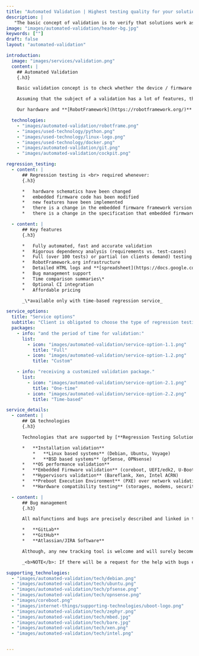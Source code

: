 ```yaml
---
title: "Automated Validation | Highest testing quality for your solutions"
description: |
   "The basic concept of validation is to verify that solutions work as required. Our testing infrastructure will ensure the stability of your firmware / software."
image: "images/automated-validation/header-bg.jpg"
keywords: [""]
draft: false
layout: "automated-validation"

introduction:
  image: "images/services/validation.png"
  content: |
    ## Automated Validation
    {.h3}

    Basic validation concept is to check whether the device / firmware / software is working according to requirements. For any environment that evolves, that is constantly upgraded and expanded it is reasonable to check all provided features after any hardware or code changes.

    Assuming that the subject of a validation has a lot of features, the process may be long-lasting and doing it manually may be unreasonable. To spare a significant amount of time and make an effort productive it is a good idea to automate the whole process.

    Our hardware and **[RobotFramework](https://robotframework.org/)** infrastructure is capable to support many of recently used boards to confirm their features. If You consider constant changes of revision of the confirm their features. If You consider constant changes of revision of the confirm their features. If You consider constant changes of revision of the subject it is suggested to take a regression test suite. With regression testing, we can confirm, that a recent version of the hardware and/or embedded firmware has not adversely affected existing features.

  technologies:
    - "images/automated-validation/robotframe.png"
    - "images/used-technology/python.png"
    - "images/used-technology/linux-logo.png"
    - "images/used-technology/docker.png"
    - "images/automated-validation/git.png"
    - "images/automated-validation/cockpit.png"

regression_testing:
  - content: |
      ## Regression testing is <br> required whenever:
      {.h3}

      *   hardware schematics have been changed
      *   embedded firmware code has been modified
      *   new features have been implemented
      *   there is a change in the embedded firmware framework version (for example coreboot version)
      *   there is a change in the specification that embedded firmware relies upon on (for example UEFI, ACPI, SMBIOS)

  - content: |
      ## Key features
      {.h3}

      *   Fully automated, fast and accurate validation
      *   Rigorous dependency analysis (requirements vs. test-cases)
      *   Full (over 100 tests) or partial (on clients demand) testing package
      *   RobotFramework.org infrastructure
      *   Detailed HTML logs and **[spreadsheet](https://docs.google.com/spreadsheets/d/1_uRhVo9eYeZONnelymonYp444zYHT_Q_qmJEJ8_XqJc/edit#gid=0)** reports attached
      *   Bug management support
      *   Time comparison summaries\*
      *   Optional CI integration
      *   Affordable pricing

      _\*available only with time-based regression service_

service_options:
  title: "Service options"
  subtitle: "Client is obligated to choose the type of regression testing:"
  packages:
    - info: "and the period of time for validation:"
      list:
        - icon: "images/automated-validation/service-option-1.1.png"
          title: "Full"
        - icon: "images/automated-validation/service-option-1.2.png"
          title: "Custom"

    - info: "receiving a customized validation package."
      list:
        - icon: "images/automated-validation/service-option-2.1.png"
          title: "One-time"
        - icon: "images/automated-validation/service-option-2.2.png"
          title: "Time-based"

service_details:
  - content: |
      ## QA technologies
      {.h3}

      Technologies that are supported by [**Regression Testing Solutions**](https://shop.3mdeb.com/shop/product/regression-testing-solutions/) can be part of the validation package requested by the client:

      *   **Installation validation**
          *   **Linux based systems** (Debian, Ubuntu, Voyage)
          *   **BSD based systems** (pfSense, OPNsense)
      *   **OS performance validation**
      *   **Embedded Firmware validation** (coreboot, UEFI/edk2, U-Boot, Zephyr, mbedOS, BIOS, bare metal)
      *   **Hypervisors validation** (Bareflank, Xen, Intel ACRN)
      *   **Preboot Execution Environment** (PXE) over network validation
      *   **Hardware compatibility testing** (storages, modems, security modules)

  - content: |
      ## Bug management
      {.h3}

      All malfunctions and bugs are precisely described and linked in the service selected by the client. We are experienced in:

      *   **GitLab**
      *   **GitHub**
      *   **Atlassian/JIRA Software**

      Although, any new tracking tool is welcome and will surely become familiar in no time.

      _<b>NOTE</b>: If there will be a request for the help with bugs elimination (mainly in the embedded firmware area) we can also provide such support._

supporting_technologies:
  - "images/automated-validation/tech/debian.png"
  - "images/automated-validation/tech/ubuntu.png"
  - "images/automated-validation/tech/pfsense.png"
  - "images/automated-validation/tech/opnsense.png"
  - "images/coreboot.png"
  - "images/internet-things/supporting-technologies/uboot-logo.png"
  - "images/automated-validation/tech/zephyr.png"
  - "images/automated-validation/tech/mbed.jpg"
  - "images/automated-validation/tech/bare.jpg"
  - "images/automated-validation/tech/xen.png"
  - "images/automated-validation/tech/intel.png"


---
```

